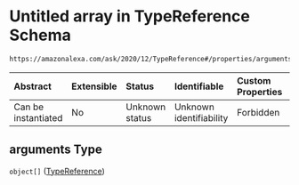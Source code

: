 # Untitled array in TypeReference Schema

```txt
https://amazonalexa.com/ask/2020/12/TypeReference#/properties/arguments
```



| Abstract            | Extensible | Status         | Identifiable            | Custom Properties | Additional Properties | Access Restrictions | Defined In                                                                      |
| :------------------ | :--------- | :------------- | :---------------------- | :---------------- | :-------------------- | :------------------ | :------------------------------------------------------------------------------ |
| Can be instantiated | No         | Unknown status | Unknown identifiability | Forbidden         | Allowed               | none                | [TypeReference.json\*](../../schemas/TypeReference.json "open original schema") |

## arguments Type

`object[]` ([TypeReference](actiondeclaration-properties-typereference.md))
